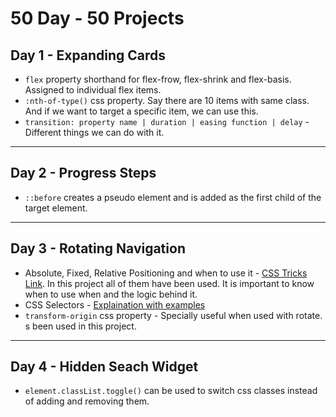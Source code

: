 50 Day - 50 Projects
================

## Day 1 - Expanding Cards

* `flex` property shorthand for flex-frow, flex-shrink and flex-basis. Assigned to individual flex items.
* `:nth-of-type()` css property. Say there are 10 items with same class. And if we want to target a specific item, we can use this. 
* `transition: property name | duration | easing function | delay` - Different things we can do with it.

---

## Day 2 - Progress Steps

* `::before` creates a pseudo element and is added as the first child of the target element.

---

## Day 3 - Rotating Navigation

- Absolute, Fixed, Relative Positioning and when to use it - [CSS Tricks Link](https://css-tricks.com/absolute-relative-fixed-positioining-how-do-they-differ/). In this project all of them have been used. It is important to know when to use when and the logic behind it. 
- CSS Selectors - [Explaination with examples](https://code.tutsplus.com/tutorials/the-30-css-selectors-you-must-memorize--net-16048) 
- `transform-origin` css property - Specially useful when used with rotate. s been used in this project.

---

## Day 4 - Hidden Seach Widget 

- `element.classList.toggle()` can be used to switch css classes instead of adding and removing them.
